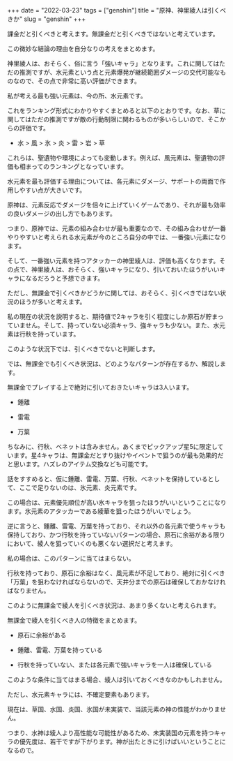 +++
date = "2022-03-23"
tags = ["genshin"]
title = "原神、神里綾人は引くべきか"
slug = "genshin"
+++

課金だと引くべきと考えます。無課金だと引くべきではないと考えています。

この微妙な結論の理由を自分なりの考えをまとめます。

神里綾人は、おそらく、俗に言う「強いキャラ」となります。これに関してはただの推測ですが、水元素という点と元素爆発が継続範囲ダメージの交代可能なものなので、その点で非常に高い評価ができます。

私が考える最も強い元素は、今の所、水元素です。

これをランキング形式にわかりやすくまとめると以下のとおりです。なお、草に関してはただの推測ですが敵の行動制限に関わるものが多いらしいので、そこからの評価です。

- 水 > 風 > 氷 > 炎 > 雷 > 岩 > 草

これらは、聖遺物や環境によっても変動します。例えば、風元素は、聖遺物の評価も相まってのランキングとなっています。

水元素を最も評価する理由については、各元素にダメージ、サポートの両面で作用しやすい点が大きいです。

原神は、元素反応でダメージを倍々に上げていくゲームであり、それが最も効率の良いダメージの出し方でもあります。

つまり、原神では、元素の組み合わせが最も重要なので、その組み合わせが一番やりやすいと考えられる水元素が今のところ自分の中では、一番強い元素になります。

そして、一番強い元素を持つアタッカーの神里綾人は、評価も高くなります。その点で、神里綾人は、おそらく、強いキャラになり、引いておいたほうがいいキャラになるだろうと予想できます。

ただし、無課金で引くべきかどうかに関しては、おそらく、引くべきではない状況のほうが多いと考えます。

私の現在の状況を説明すると、期待値で2キャラを引く程度にしか原石が貯まっていません。そして、持っていない必須キャラ、強キャラも少ない。また、水元素は行秋を持っています。

このような状況下では、引くべきでないと判断します。

では、無課金でも引くべき状況は、どのようなパターンが存在するか、解説します。

無課金でプレイする上で絶対に引いておきたいキャラは3人います。

- 鍾離

- 雷電

- 万葉

ちなみに、行秋、ベネットは含みません。あくまでピックアップ星5に限定しています。星4キャラは、無課金だとすり抜けやイベントで狙うのが最も効果的だと思います。ハズレのアイテム交換なども可能です。

話をすすめると、仮に鍾離、雷電、万葉、行秋、ベネットを保持しているとして、ここで足りないのは、氷元素、炎元素です。

この場合は、元素優先順位が高い氷キャラを狙ったほうがいいということになります。氷元素のアタッカーである綾華を狙ったほうがいいでしょう。

逆に言うと、鍾離、雷電、万葉を持っており、それ以外の各元素で使うキャラも保持しており、かつ行秋を持っていないパターンの場合、原石に余裕がある限りにおいて、綾人を狙っていくのも悪くない選択だと考えます。

私の場合は、このパターンに当てはまらない。

行秋を持っており、原石に余裕はなく、風元素が不足しており、絶対に引くべき「万葉」を狙わなければならないので、天井分までの原石は確保しておかなければなりません。

このように無課金で綾人を引くべき状況は、あまり多くないと考えられます。

無課金で綾人を引くべき人の特徴をまとめます。

- 原石に余裕がある

- 鍾離、雷電、万葉を持っている

- 行秋を持っていない、または各元素で強いキャラを一人は確保している

このような条件に当てはまる場合、綾人は引いておくべきなのかもしれません。

ただし、水元素キャラには、不確定要素もあります。

現在は、草国、水国、炎国、氷国が未実装で、当該元素の神の性能がわかりません。

つまり、水神は綾人より高性能な可能性があるため、未実装国の元素を持つキャラの優先度は、若干ですが下がります。神が出たときに引けばいいということになるので。


